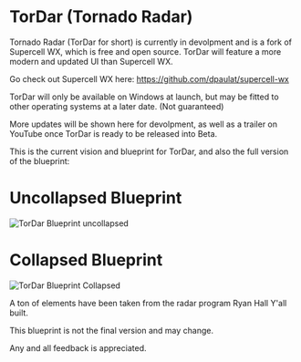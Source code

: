 # TorDar (Tornado Radar)

Tornado Radar (TorDar for short) is currently in devolpment and is a fork of Supercell WX, which is free and open source. TorDar will feature a more modern and updated UI than Supercell WX.

Go check out Supercell WX here: https://github.com/dpaulat/supercell-wx

TorDar will only be available on Windows at launch, but may be fitted to other operating systems at a later date. (Not guaranteed)

More updates will be shown here for devolpment, as well as a trailer on YouTube once TorDar is ready to be released into Beta.

This is the current vision and blueprint for TorDar, and also the full version of the blueprint:

# Uncollapsed Blueprint

![TorDar Blueprint uncollapsed](https://github.com/user-attachments/assets/d8fa5869-e240-4fd3-9523-5efa1165f65a)

# Collapsed Blueprint

![TorDar Blueprint Collapsed](https://github.com/user-attachments/assets/d9c0df67-3780-4b5e-b762-923779165a7a)


A ton of elements have been taken from the radar program Ryan Hall Y'all built.

This blueprint is not the final version and may change.

Any and all feedback is appreciated.
